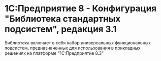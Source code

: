 # 1С:Предприятие 8 - Конфигурация "Библиотека стандартных подсистем", редакция 3.1

Библиотека включает в себя набор универсальных функциональных подсистем, 
предназначенных для использования в прикладных решениях
на платформе "1С:Предприятие 8.3" 
